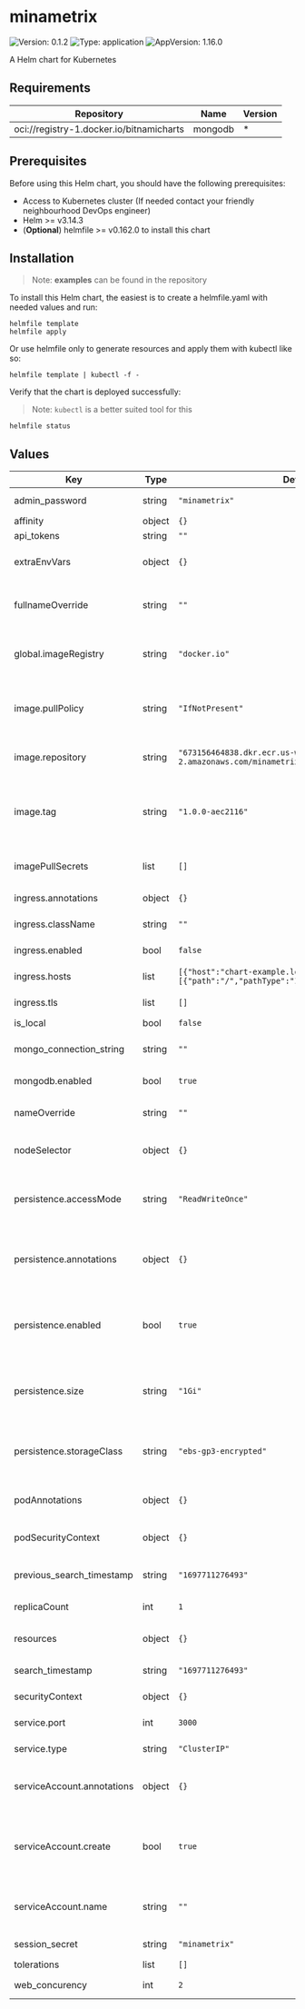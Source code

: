 # minametrix

![Version: 0.1.2](https://img.shields.io/badge/Version-0.1.2-informational?style=flat-square) ![Type: application](https://img.shields.io/badge/Type-application-informational?style=flat-square) ![AppVersion: 1.16.0](https://img.shields.io/badge/AppVersion-1.16.0-informational?style=flat-square)

A Helm chart for Kubernetes

## Requirements

| Repository | Name | Version |
|------------|------|---------|
| oci://registry-1.docker.io/bitnamicharts | mongodb | * |

## Prerequisites

Before using this Helm chart, you should have the following prerequisites:

- Access to Kubernetes cluster (If needed contact your friendly neighbourhood DevOps engineer)
- Helm >= v3.14.3
- (**Optional**) helmfile >= v0.162.0 to install this chart

## Installation

> Note: **examples** can be found in the repository

To install this Helm chart, the easiest is to create a helmfile.yaml with needed values and run:

```
helmfile template
helmfile apply
```

Or use helmfile only to generate resources and apply them with kubectl like so:

```
helmfile template | kubectl -f -
```

Verify that the chart is deployed successfully:

> Note: `kubectl` is a better suited tool for this

```
helmfile status
```

## Values

| Key | Type | Default | Description |
|-----|------|---------|-------------|
| admin_password | string | `"minametrix"` | Admin Password |
| affinity | object | `{}` | Affinity rules |
| api_tokens | string | `""` | API Tokens |
| extraEnvVars | object | `{}` | Extra environment variables |
| fullnameOverride | string | `""` | The full release name override |
| global.imageRegistry | string | `"docker.io"` | Global Docker image registry |
| image.pullPolicy | string | `"IfNotPresent"` | The pullPolicy used when pulling the image |
| image.repository | string | `"673156464838.dkr.ecr.us-west-2.amazonaws.com/minametrix"` | The repository of the image |
| image.tag | string | `"1.0.0-aec2116"` | Overrides the image tag whose default is the chart appVersion. |
| imagePullSecrets | list | `[]` | The secrets used to pull the image |
| ingress.annotations | object | `{}` | Ingress Annotations |
| ingress.className | string | `""` | Ingress Class Name |
| ingress.enabled | bool | `false` | Enable Ingress |
| ingress.hosts | list | `[{"host":"chart-example.local","paths":[{"path":"/","pathType":"ImplementationSpecific"}]}]` | Ingress Hosts |
| ingress.tls | list | `[]` | TLS configuration |
| is_local | bool | `false` | Is Local |
| mongo_connection_string | string | `""` | Mongo Connection String |
| mongodb.enabled | bool | `true` | Enable MongoDB |
| nameOverride | string | `""` | The release name override |
| nodeSelector | object | `{}` | Node selector labels |
| persistence.accessMode | string | `"ReadWriteOnce"` | The access mode of the Persistent Volume Claim |
| persistence.annotations | object | `{}` | Annotations to add to the Persistent Volume Claim |
| persistence.enabled | bool | `true` | Enable persistence using Persistent Volume Claims |
| persistence.size | string | `"1Gi"` | The size of the Persistent Volume Claim |
| persistence.storageClass | string | `"ebs-gp3-encrypted"` | The storage class of the Persistent Volume Claim |
| podAnnotations | object | `{}` | Annotations to add to the pods |
| podSecurityContext | object | `{}` | The Pod Security Context |
| previous_search_timestamp | string | `"1697711276493"` | Previous Search Timestamps |
| replicaCount | int | `1` | The number of replicas |
| resources | object | `{}` | Resource limitations for the pods |
| search_timestamp | string | `"1697711276493"` | Search Timestamps |
| securityContext | object | `{}` | Security Context |
| service.port | int | `3000` | The service port |
| service.type | string | `"ClusterIP"` | The service type |
| serviceAccount.annotations | object | `{}` | Annotations to add to the service account |
| serviceAccount.create | bool | `true` | Specifies whether a service account should be created |
| serviceAccount.name | string | `""` | The name of the service account to use. |
| session_secret | string | `"minametrix"` | Session Secret |
| tolerations | list | `[]` | Tolerations |
| web_concurency | int | `2` | Web Concurrency |

